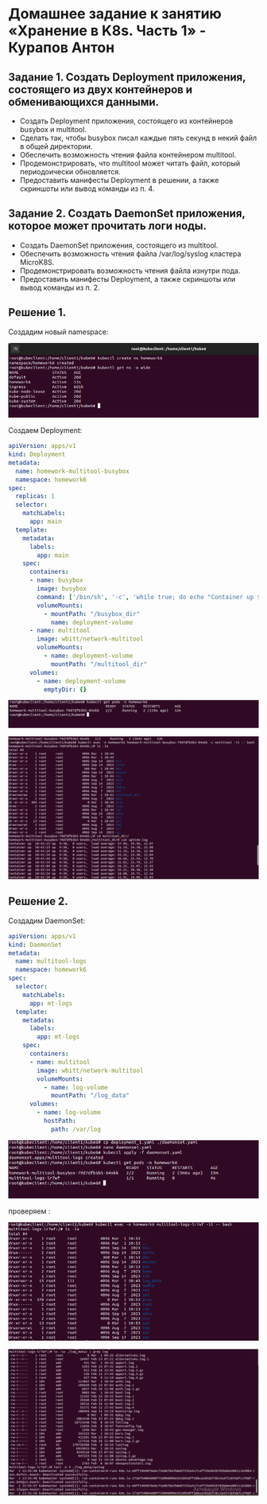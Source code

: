 # Домашнее задание к занятию «Хранение в K8s. Часть 1» - Курапов Антон

## Задание 1. Создать Deployment приложения, состоящего из двух контейнеров и обменивающихся данными.

* Создать Deployment приложения, состоящего из контейнеров busybox и multitool.
* Сделать так, чтобы busybox писал каждые пять секунд в некий файл в общей директории.
* Обеспечить возможность чтения файла контейнером multitool.
* Продемонстрировать, что multitool может читать файл, который периодоически обновляется.
* Предоставить манифесты Deployment в решении, а также скриншоты или вывод команды из п. 4.

## Задание 2. Создать DaemonSet приложения, которое может прочитать логи ноды.

* Создать DaemonSet приложения, состоящего из multitool.
* Обеспечить возможность чтения файла /var/log/syslog кластера MicroK8S.
* Продемонстрировать возможность чтения файла изнутри пода.
* Предоставить манифесты Deployment, а также скриншоты или вывод команды из п. 2.

## Решение 1.

Создадим новый namespace: 

![alt text](https://github.com/AntonKurapov66/k8s/blob/main/k8s_homework_6/jpg/01_0.PNG)

Создаем Deployment: 

```yaml
apiVersion: apps/v1
kind: Deployment
metadata:
  name: homework-multitool-busybox
  namespace: homework6
spec:
  replicas: 1
  selector:
    matchLabels:
      app: main
  template:
    metadata:
      labels:
        app: main
    spec:
      containers:
      - name: busybox
        image: busybox
        command: ['/bin/sh', '-c', 'while true; do echo "Container up $(uptime)" >> /busybox_dir/uptime.log; sleep 10; done']
        volumeMounts:
          - mountPath: "/busybox_dir"
            name: deployment-volume
      - name: multitool
        image: wbitt/network-multitool
        volumeMounts:
          - name: deployment-volume
            mountPath: "/multitool_dir"
      volumes:
        - name: deployment-volume
          emptyDir: {}
```

![alt text](https://github.com/AntonKurapov66/k8s/blob/main/k8s_homework_6/jpg/01_1.PNG) 

![alt text](https://github.com/AntonKurapov66/k8s/blob/main/k8s_homework_6/jpg/01_2.PNG)

## Решение 2.

Создадим DaemonSet:

```yaml
apiVersion: apps/v1
kind: DaemonSet
metadata:
  name: multitool-logs
  namespace: homework6
spec:
  selector:
    matchLabels:
      app: mt-logs
  template:
    metadata:
      labels:
        app: mt-logs
    spec:
      containers:
      - name: multitool
        image: wbitt/network-multitool
        volumeMounts:
          - name: log-volume
            mountPath: "/log_data"
      volumes:
        - name: log-volume
          hostPath:
            path: /var/log
```
![alt text](https://github.com/AntonKurapov66/k8s/blob/main/k8s_homework_6/jpg/01_3.PNG)

проверяем : 

![alt text](https://github.com/AntonKurapov66/k8s/blob/main/k8s_homework_6/jpg/01_4.PNG)

![alt text](https://github.com/AntonKurapov66/k8s/blob/main/k8s_homework_6/jpg/01_5.PNG)


